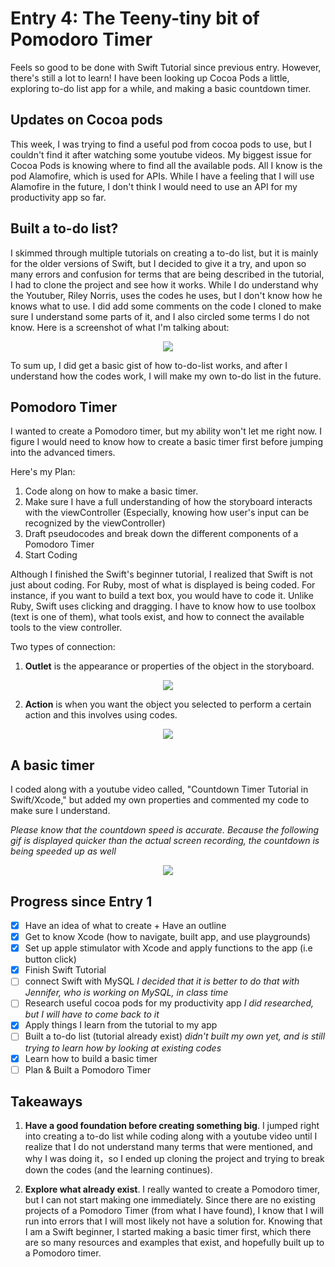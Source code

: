 # Entry 4: The Teeny-tiny bit of Pomodoro Timer
Feels so good to be done with Swift Tutorial since previous entry. However, there's still a lot to learn!  I have been looking up Cocoa Pods a little, exploring to-do list app for a while, and making a basic countdown timer. 

## Updates on Cocoa pods 
This week, I was trying to find a useful pod from cocoa pods to use, but I couldn't find it after watching some youtube videos. My biggest issue for Cocoa Pods is knowing where to find all the available pods. All I know is the pod Alamofire, which is used for APIs. While I have a feeling that I will use Alamofire in the future, I don't think I would need to use an API for my productivity app so far.

## Built a to-do list?
I skimmed through multiple tutorials on creating a to-do list, but it is mainly for the older versions of Swift, but I decided to give it a try, and upon so many errors and confusion for terms that are being described in the tutorial, I had to clone the project and see how it works. While I do understand why the Youtuber, Riley Norris, uses the codes he uses, but I don't know how he knows what to use. I did add some comments on the code I cloned to make sure I understand some parts of it, and I also circled some terms I do not know.
Here is a screenshot of what I'm talking about:

<p align="center">
    <img src = "https://raw.githubusercontent.com/xiurongy3506/swift_independent_study/master/img/todoapp.png"/>
</p>  

To sum up, I did get a basic gist of how to-do-list works, and after I understand how the codes work, I will make my own to-do list in the future. 

## Pomodoro Timer
I wanted to create a Pomodoro timer, but my ability won't let me right now. I figure I would need to know how to create a basic timer first before jumping into the advanced timers.  

Here's my Plan:
1. Code along on how to make a basic timer. 
2. Make sure I have a full understanding of how the storyboard interacts with the viewController (Especially, knowing how user's input can be recognized by the  viewController)  
3. Draft pseudocodes and break down the different components of a Pomodoro Timer
4. Start Coding  

Although I finished the Swift's beginner tutorial, I realized that Swift is not just about coding. For Ruby, most of what is displayed is being coded. For instance, if you want to build a text box, you would have to code it. Unlike Ruby, Swift uses clicking and dragging. I have to know how to use toolbox (text is one of them), what tools exist, and how to connect the available tools to the view controller. 

Two types of connection: 
1. **Outlet** is the appearance or properties of the object in the storyboard. 

<p align="center">
    <img src = "https://raw.githubusercontent.com/xiurongy3506/swift_independent_study/master/img/outlet.png"/>
</p>  

2. **Action** is when you want the object you selected to perform a certain action and this involves using codes. 

<p align="center">
    <img src = "https://raw.githubusercontent.com/xiurongy3506/swift_independent_study/master/img/outlet_n_action.png"/>
</p>  

## A basic timer  
I coded along with a youtube video called, "Countdown Timer Tutorial in Swift/Xcode," but added my own properties and commented my code to make sure I understand. 

_Please know that the countdown speed is accurate. Because the following gif is displayed quicker than the actual screen recording, the countdown is being speeded up as well_

<p align="center">
    <img src = "https://github.com/xiurongy3506/swift_independent_study/blob/master/img/timer.gif?raw=true"/>
</p>  

## Progress since Entry 1
- [x] Have an idea of what to create + Have an outline
- [x] Get to know Xcode (how to navigate, built app, and use playgrounds)
- [x] Set up apple stimulator with Xcode and apply functions to the app (i.e button click)
- [x] Finish Swift Tutorial
- [ ] connect Swift with MySQL _I decided that it is better to do that with Jennifer, who is working on MySQL, in class time_
- [ ] Research useful cocoa pods for my productivity app _I did researched, but I will have to come back to it_
- [x] Apply things I learn from the tutorial to my app 
- [ ] Built a to-do list (tutorial already exist) _didn't built my own yet, and is still trying to learn how by looking at existing codes_
- [x] Learn how to build a basic timer 
- [ ] Plan & Built a Pomodoro Timer  

## Takeaways
1. **Have a good foundation before creating something big**. I jumped right into creating a to-do list while coding along with a youtube video until I realize that I do not understand many terms that were mentioned, and why I was doing it，so I ended up cloning the project and trying to break down the codes (and the learning continues). 

2. **Explore what already exist**. I really wanted to create a Pomodoro timer, but I can not start making one immediately. Since there are no existing projects of a Pomodoro Timer (from what I have found), I know that I will run into errors that I will most likely not have a solution for. Knowing that I am a Swift beginner, I started making a basic timer first, which there are so many resources and examples that exist, and hopefully built up to a Pomodoro timer. 
